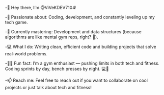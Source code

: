 -👋 Hey there, I’m @ViVeKDEV7104!

-👀 Passionate about: Coding, development, and constantly leveling up my tech game.

-🌱 Currently mastering: Development and data structures (because algorithms are like mental gym reps, right? 💪).

-💻 What I do: Writing clean, efficient code and building projects that solve real-world problems.

-🏋️‍♂️ Fun fact: I’m a gym enthusiast — pushing limits in both tech and fitness. Coding sprints by day, bench presses by night. 💻💪

-📫 Reach me:
Feel free to reach out if you want to collaborate on cool projects or just talk about tech and fitness!

<!---
ViVeKDEV7104/ViVeKDEV7104 is a ✨ special ✨ repository because its `README.md` (this file) appears on your GitHub profile.
You can click the Preview link to take a look at your changes.
--->
